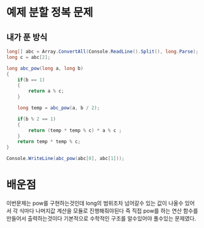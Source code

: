 # 예제 분할 정복 문제

## 내가 푼 방식
``` cs
long[] abc = Array.ConvertAll(Console.ReadLine().Split(), long.Parse);
long c = abc[2];

long abc_pow(long a, long b)
{
    if(b == 1)
    {
        return a % c;
    }

    long temp = abc_pow(a, b / 2);

    if(b % 2 == 1)
    {
        return (temp * temp % c) * a % c ;
    }
    return temp * temp % c;
}

Console.WriteLine(abc_pow(abc[0], abc[1]));
```

# 배운점
이번문제는 pow를 구현하는것인데 long의 범위조차 넘어갈수 있는 값이 나올수 있어서 각 식마다 나머지값 계산을 모듈로 진행해줘야된다 즉 직접 pow를 하는 연산 함수를 만들어서 출력하는것이다 기본적으로 수학적인 구조를 알수있어야 풀수있는 문제였다.  


